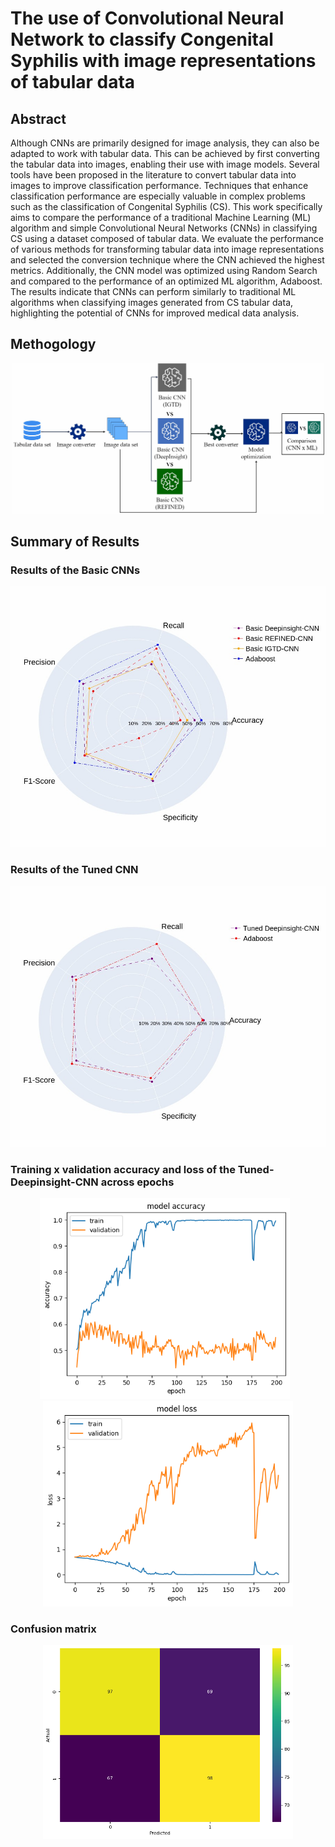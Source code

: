 # The use of Convolutional Neural Network to classify Congenital Syphilis with image representations of tabular data
## Abstract
Although CNNs are primarily designed for image analysis, they can also be adapted to work with tabular data. This can be achieved by first converting the tabular data into images, enabling their use with image models. Several tools have been proposed in the literature to convert tabular data into images to improve classification performance. Techniques that enhance classification performance are especially valuable in complex problems such as the classification of Congenital Syphilis (CS). This work specifically aims to compare the performance of a traditional Machine Learning (ML) algorithm and simple Convolutional Neural Networks (CNNs) in classifying CS using a dataset composed of tabular data. We evaluate the performance of various methods for transforming tabular data into image representations and selected the conversion technique where the CNN achieved the highest metrics. Additionally, the CNN model was optimized using Random Search and compared to the performance of an optimized ML algorithm, Adaboost. The results indicate that CNNs can perform similarly to traditional ML algorithms when classifying images generated from CS tabular data, highlighting the potential of CNNs for improved medical data analysis.

## Methogology
<div align='center'>
<img src="Images/Methodology.png" alt="Methodology" width="500"/>
</div>

## Summary of Results

### Results of the Basic CNNs
![Results of the Basic CNNs](Images/basic_cnns.png)
### Results of the Tuned CNN
![Results of the Tuned CNN](Images/tuned_cnns.png)

### Training x validation accuracy and loss of the Tuned-Deepinsight-CNN across epochs

<div align="center">
<img src="Images/Tuned-Deepinsight-CNN_train_val_acc.png" alt="Training x validation accuracy of the Tuned-Deepinsight-CNN across epochs" width="400" style="display:inline-block; margin-right: 10px;"/>
<img src="Images/Tuned-Deepinsight-CNN_train_val_loss.png" alt="Training x validation loss of the Tuned-Deepinsight-CNN across epochs" width="400" style="display:inline-block;"/>
</div>

### Confusion matrix
<div align="center">
<img src="Images/Tuned-Deepinsight-CNN_confusion_matrix.png" alt="Confusion matrix of the Tuned-Deepinsight-CNN" width="400"/>
</div>

